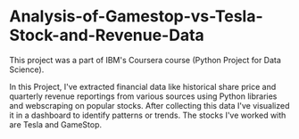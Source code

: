 # Analysis-of-Gamestop-vs-Tesla-Stock-and-Revenue-Data
This project was a part of IBM's Coursera course (Python Project for Data Science). 

In this Project, I've extracted financial data like historical share price and quarterly revenue reportings from various sources using Python libraries and webscraping on popular stocks. 
After collecting this data I've visualized it in a dashboard to identify patterns or trends.
The stocks I've worked with are Tesla and GameStop.
